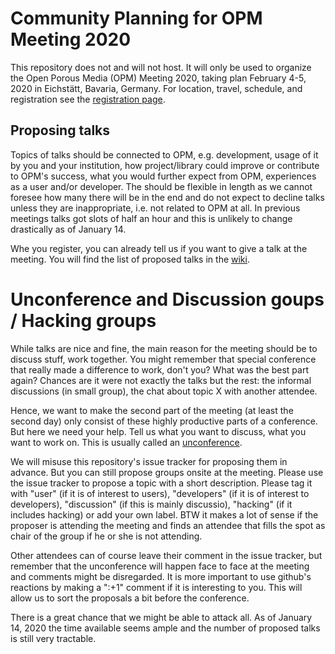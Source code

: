 # Community Planning for OPM Meeting 2020

This repository does not and will not host. It will only be used
to organize the Open Porous Media (OPM) Meeting 2020, taking
plan February 4-5, 2020 in Eichstätt, Bavaria, Germany. For location,
travel, schedule, and registration see the
[registration page](https://events.dr-blatt.de/e/1/opm-meeting-2020).

## Proposing talks

Topics of talks should be connected to OPM, e.g. development,
usage of it by you and your institution, how project/library could improve
or contribute to OPM's success, what you would further expect from OPM,
experiences as a user and/or developer.
The should be flexible in length as we cannot foresee how many there will
be in the end and do not expect to decline talks unless they are inappropriate,
i.e. not related to OPM at all. In previous meetings talks got slots of half
an hour and this is unlikely to change drastically as of January 14.

Whe you register, you can already tell us if you want to give a talk
at the meeting. You will find the list of proposed talks in the
[wiki](https://github.com/OPM/opm-meeting20/wiki/Proposed-Talks-at-the-OPM-Meeting-2020).

# Unconference and Discussion goups / Hacking groups

While talks are nice and fine, the main reason for the meeting should be
to discuss stuff, work together. You might remember that special conference
that really made a difference to work, don't you? What was the best part
again? Chances are it were not exactly the talks but the rest: the informal
discussions (in small group), the chat about topic X with another attendee.

Hence, we want to make the second part of the meeting (at least the second
day) only consist of these highly productive parts of a conference. But
here we need your help. Tell us what you want to discuss, what you want
to work on. This is usually called an [unconference](https://en.wikipedia.org/wiki/Unconference).

We will misuse this repository's issue tracker for proposing them in advance.
But you can still propose groups onsite at the meeting. Please use the
issue tracker to propose a topic with a short description. Please tag it
with "user" (if it is of interest to users), "developers" (if it is of interest
to developers), "discussion" (if this is mainly discussio), "hacking" (if it
includes hacking) or add your own label. BTW it makes a lot of sense if the
proposer is attending the meeting and finds an attendee that fills the spot
as chair of the group if he or she is not attending.

Other attendees can of course leave their comment in the issue tracker, but
remember that the unconference will happen face to face at the meeting and
comments might be disregarded. It is more important to  use github's reactions
by making a ":+1" comment if it is interesting to you. This will allow us
to sort the proposals a bit before the conference.

There is a great chance that we might be able to attack all. As of January 14,
2020 the time available seems ample  and the number of proposed talks is still
very tractable.

